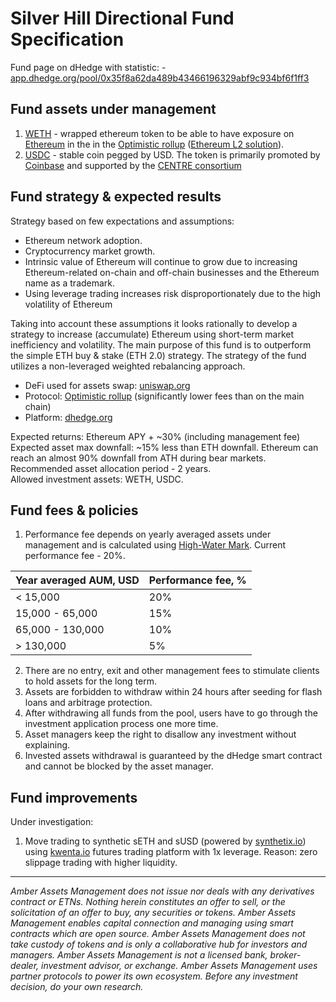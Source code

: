 # Silver Hill Directional Fund Specification

Fund page on dHedge with statistic: - [app.dhedge.org/pool/0x35f8a62da489b43466196329abf9c934bf6f1ff3](https://app.dhedge.org/pool/0x35f8a62da489b43466196329abf9c934bf6f1ff3)

## Fund assets under management

1. [WETH](https://weth.io/) - wrapped ethereum token to be able to have exposure on [Ethereum](https://ethereum.org/en/) in the in the [Optimistic rollup](https://www.optimism.io/) ([Ethereum L2 solution](https://ethereum.org/en/developers/docs/scaling/optimistic-rollups/)).  
2. [USDC](https://www.circle.com/en/usdc) - stable coin pegged by USD. The token is primarily promoted by [Coinbase](https://www.circle.com/en/usdc) and supported by the [CENTRE consortium](https://www.circle.com/en/usdc) 

## Fund strategy & expected results

Strategy based on few expectations and assumptions:
* Ethereum network adoption.
* Cryptocurrency market growth.
* Intrinsic value of Ethereum will continue to grow due to increasing Ethereum-related on-chain and off-chain businesses and the Ethereum name as a trademark.
* Using leverage trading increases risk disproportionately due to the high volatility of Ethereum

Taking into account these assumptions it looks rationally to develop a strategy to increase (accumulate) Ethereum using short-term market inefficiency and volatility. The main purpose of this fund is to outperform the simple ETH buy & stake (ETH 2.0) strategy. The strategy of the fund utilizes a non-leveraged weighted rebalancing approach.
- DeFi used for assets swap: [uniswap.org](https://uniswap.org/)
- Protocol: [Optimistic rollup](https://www.optimism.io/) (significantly lower fees than on the main chain)
- Platform: [dhedge.org](https://www.dhedge.org/)

Expected returns: Ethereum APY + ~30% (including management fee)
Expected asset max downfall: ~15% less than ETH downfall. Ethereum can reach an almost 90% downfall from ATH during bear markets. 
Recommended asset allocation period - 2 years.  
Allowed investment assets: WETH, USDC. 

## Fund fees & policies

1. Performance fee depends on yearly averaged assets under management and is calculated using [High-Water Mark](https://www.investopedia.com/terms/h/highwatermark.asp). Current performance fee - 20%.

|Year averaged AUM, USD|Performance fee, %|
|:---------------------|:-----------------|
|< 15,000              |20%               |
|15,000 - 65,000       |15%               |
|65,000 -  130,000     |10%               |
|> 130,000             |5%                |

2. There are no entry, exit and other management fees to stimulate clients to hold assets for the long term.  
3. Assets are forbidden to withdraw within 24 hours after seeding for flash loans and arbitrage protection.  
4. After withdrawing all funds from the pool, users have to go through the investment application process one more time.  
5. Asset managers keep the right to disallow any investment without explaining.  
6. Invested assets withdrawal is guaranteed by the dHedge smart contract and cannot be blocked by the asset manager.

## Fund improvements

Under investigation:  
1. Move trading to synthetic sETH and sUSD (powered by [synthetix.io](https://synthetix.io/)) using [kwenta.io](https://kwenta.io/) futures trading platform with 1x leverage. Reason: zero slippage trading with higher liquidity.

----

*Amber Assets Management does not issue nor deals with any derivatives contract or ETNs. Nothing herein constitutes an offer to sell, or the solicitation of an offer to buy, any securities or tokens. Amber Assets Management enables capital connection and managing using smart contracts which are open source. Amber Assets Management does not take custody of tokens and is only a collaborative hub for investors and managers. Amber Assets Management is not a licensed bank, broker-dealer, investment advisor, or exchange. Amber Assets Management uses partner protocols to power its own ecosystem. Before any investment decision, do your own research.*
